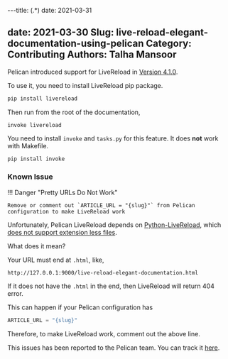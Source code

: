 ---title: (.*)
date: 2021-03-31

date: 2021-03-30
Slug: live-reload-elegant-documentation-using-pelican
Category: Contributing
Authors: Talha Mansoor
---

Pelican introduced support for LiveReload in [Version 4.1.0](https://github.com/getpelican/pelican/releases/tag/4.1.0).

To use it, you need to install LiveReload pip package.

```bash
pip install livereload
```

Then run from the root of the documentation,

```
invoke livereload
```

You need to install `invoke` and `tasks.py` for this feature. It does **not** work with Makefile.

```bash
pip install invoke
```

### Known Issue

!!! Danger "Pretty URLs Do Not Work"

    Remove or comment out `ARTICLE_URL = "{slug}"` from Pelican configuration to make LiveReload work

Unfortunately, Pelican LiveReload depends on [Python-LiveReload](https://github.com/lepture/python-livereload), which [does not support extension less files](https://github.com/lepture/python-livereload/pull/131).

What does it mean?

Your URL must end at `.html`, like,

```
http://127.0.0.1:9000/live-reload-elegant-documentation.html
```

If it does not have the `.html` in the end, then LiveReload will return 404 error.

This can happen if your Pelican configuration has

```python
ARTICLE_URL = "{slug}"
```

Therefore, to make LiveReload work, comment out the above line.

This issues has been reported to the Pelican team. You can track it [here](https://github.com/getpelican/pelican/issues/2595).
